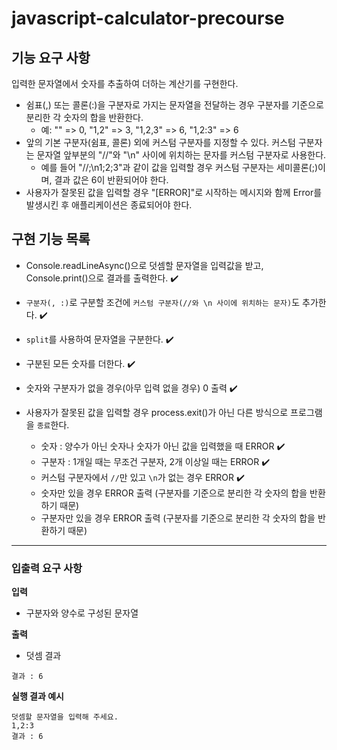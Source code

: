 # javascript-calculator-precourse

## 기능 요구 사항

입력한 문자열에서 숫자를 추출하여 더하는 계산기를 구현한다.

- 쉼표(,) 또는 콜론(:)을 구분자로 가지는 문자열을 전달하는 경우 구분자를 기준으로 분리한 각 숫자의 합을 반환한다.
  - 예: "" => 0, "1,2" => 3, "1,2,3" => 6, "1,2:3" => 6
- 앞의 기본 구분자(쉼표, 콜론) 외에 커스텀 구분자를 지정할 수 있다. 커스텀 구분자는 문자열 앞부분의 "//"와 "\n" 사이에 위치하는 문자를 커스텀 구분자로 사용한다.
  - 예를 들어 "//;\n1;2;3"과 같이 값을 입력할 경우 커스텀 구분자는 세미콜론(;)이며, 결과 값은 6이 반환되어야 한다.
- 사용자가 잘못된 값을 입력할 경우 "[ERROR]"로 시작하는 메시지와 함께 Error를 발생시킨 후 애플리케이션은 종료되어야 한다.

## 구현 기능 목록

- Console.readLineAsync()으로 덧셈할 문자열을 입력값을 받고, Console.print()으로 결과를 출력한다. ✔️
- `구분자(, :)`로 구분할 조건에 `커스텀 구분자(//와 \n 사이에 위치하는 문자)`도 추가한다. ✔️
- `split`를 사용하여 문자열을 구분한다. ✔️
- 구분된 모든 숫자를 더한다. ✔️
- 숫자와 구분자가 없을 경우(아무 입력 없을 경우) 0 출력 ✔️

- 사용자가 잘못된 값을 입력할 경우 process.exit()가 아닌 다른 방식으로 프로그램을 `종료`한다.
  - 숫자 : 양수가 아닌 숫자나 숫자가 아닌 값을 입력했을 때 ERROR ✔️
  - 구분자 : 1개일 때는 무조건 구분자, 2개 이상일 때는 ERROR ✔️
  - 커스텀 구분자에서 `//`만 있고 `\n`가 없는 경우 ERROR ✔️
  - 숫자만 있을 경우 ERROR 출력 (구분자를 기준으로 분리한 각 숫자의 합을 반환하기 때문)
  - 구분자만 있을 경우 ERROR 출력 (구분자를 기준으로 분리한 각 숫자의 합을 반환하기 때문)

---

### 입출력 요구 사항

**입력**

- 구분자와 양수로 구성된 문자열

**출력**

- 덧셈 결과

```
결과 : 6
```

**실행 결과 예시**

```
덧셈할 문자열을 입력해 주세요.
1,2:3
결과 : 6
```
